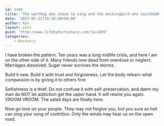 ```yaml
---
id: 1409
title: 'The warthog who chose to sing and the mockingbird who couldn&#8217;t'
date: '2023-07-21T10:18:28+00:00'
author: Ken
layout: post
guid: 'http://www.lifebydictionary.com/?p=1409'
categories:
    - Recovery
---
```


I have broken the pattern. Ten years was a long midlife crisis, and here I am on the other side of it. Many friends now dead from overdose or neglect. Marriages dissolved. Sugar never survives the storms.

Build it new. Build it with trust and forgiveness. Let the body relearn what compassion is by giving it to others first.

Selfishness is a thief. Do not confuse it with self-preservation, and damn my man do NOT let addiction get the upper hand. It will rewire you again. VROOM VROOM. The salad days are finally here.

Now go love on your people. They may not forgive you, but you sure as hell can sing your song of contrition. Only the winds may hear us on the open road.